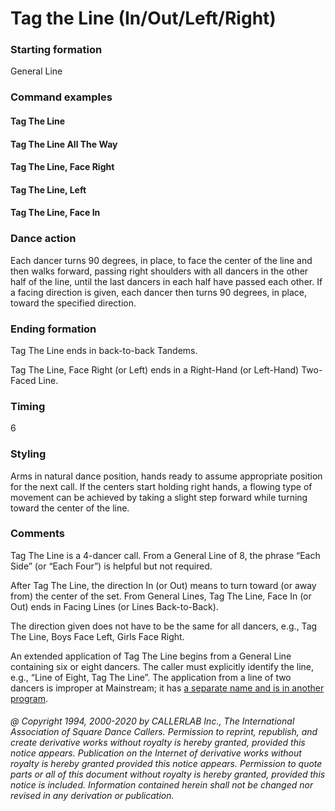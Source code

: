 
# Tag the Line (In/Out/Left/Right)

### Starting formation

General Line

### Command examples

#### Tag The Line
#### Tag The Line All The Way
#### Tag The Line, Face Right
#### Tag The Line, Left
#### Tag The Line, Face In

### Dance action

Each dancer turns 90 degrees, in
place, to face the center of the line and then walks forward, passing
right shoulders with all dancers in the other half of the line, until
the last dancers in each half have passed each other. If a facing
direction is given, each dancer then turns 90 degrees, in place,
toward the specified direction.

### Ending formation

Tag The Line ends in back-to-back Tandems.

Tag The Line, Face Right (or Left) ends in a Right-Hand (or Left-Hand) Two-Faced Line.

### Timing

6

### Styling

Arms in natural dance position, hands ready to assume
appropriate position for the next call. If the centers start holding
right hands, a flowing type of movement can be achieved by taking a
slight step forward while turning toward the center of the line.

### Comments

Tag The Line is a 4-dancer call. From a General Line of 8, the
phrase “Each Side” (or “Each Four”) is helpful but not required.

After Tag The Line, the direction In (or Out) means to turn
toward (or away from) the center of the set. From General Lines, Tag
The Line, Face In (or Out) ends in Facing Lines (or Lines
Back-to-Back).

The direction given does not have to be the same for all
dancers, e.g., Tag The Line, Boys Face Left, Girls Face Right.

An extended application of Tag The Line begins from a General
Line containing six or eight dancers. The caller must explicitly
identify the line, e.g., “Line of Eight, Tag The Line”. The
application from a line of two dancers is improper at Mainstream; it
has [a separate name and is in another program](../a1/partner_tag.md).

###### @ Copyright 1994, 2000-2020 by CALLERLAB Inc., The International Association of Square Dance Callers. Permission to reprint, republish, and create derivative works without royalty is hereby granted, provided this notice appears. Publication on the Internet of derivative works without royalty is hereby granted provided this notice appears. Permission to quote parts or all of this document without royalty is hereby granted, provided this notice is included. Information contained herein shall not be changed nor revised in any derivation or publication.
